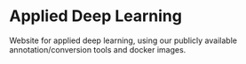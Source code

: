 # Applied Deep Learning
Website for applied deep learning, using our publicly available annotation/conversion tools and docker images.
